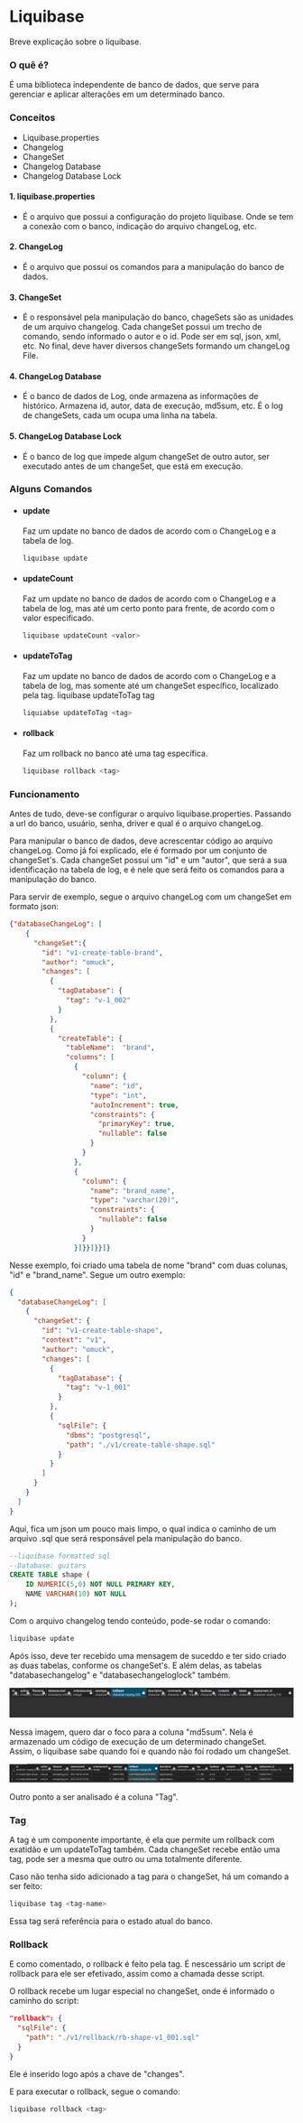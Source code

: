 # Liquibase

Breve explicação sobre o liquibase.

### O quê é?
É uma biblioteca independente de banco de dados, que serve para gerenciar e aplicar alterações em um determinado banco.

### Conceitos

- Liquibase.properties
- Changelog
- ChangeSet
- Changelog Database
- Changelog Database Lock

#### 1. liquibase.properties
- É o arquivo que possui a configuração do projeto liquibase. Onde se tem a conexão com o banco,
indicação do arquivo changeLog, etc.

#### 2. ChangeLog
- É o arquivo que possui os comandos para a manipulação do banco de dados.

#### 3. ChangeSet 
- É o responsável pela manipulação do banco, chageSets são as unidades de um arquivo changelog. Cada changeSet possui um trecho de comando,
sendo informado o autor e o id. Pode ser em sql, json, xml, etc. No final, deve haver diversos changeSets formando um changeLog File.

#### 4. ChangeLog Database
- É o banco de dados de Log, onde armazena as informações de histórico. Armazena id, autor, data de execução, md5sum, etc. É o log de 
changeSets, cada um ocupa uma linha na tabela. 
  
#### 5. ChangeLog Database Lock
- É o banco de log que impede algum changeSet de outro autor, ser executado antes de um changeSet, que está em execução.

### Alguns Comandos
- #### update
    Faz um update no banco de dados de acordo com o ChangeLog e a tabela de log.
  ```bash
  liquibase update
  ```
- #### updateCount 
    Faz um update no banco de dados de acordo com o ChangeLog e a tabela de log, mas até um certo ponto para frente, de acordo
com o valor especificado.
    ```bash
    liquibase updateCount <valor>
    ```  
- #### updateToTag
    Faz um update no banco de dados de acordo com o ChangeLog e a tabela de log, mas somente até um changeSet específico,
localizado pela tag.
    liquibase updateToTag tag
    ```bash
    liquiabse updateToTag <tag>
    ```
  
- #### rollback
    Faz um rollback no banco até uma tag específica.
  
    ```bash
    liquibase rollback <tag>
    ``` 

### Funcionamento
Antes de tudo, deve-se configurar o arquivo liquibase.properties. Passando a url do banco, usuário, senha,
driver e qual é o arquivo changeLog.

Para manipular o banco de dados, deve acrescentar código ao arquivo changeLog. Como já foi explicado, ele é formado por um conjunto
de changeSet's. Cada changeSet possui um "id" e um "autor", que será a sua identificação na tabela de log, e é nele que 
será feito os comandos para a manipulação do banco.

Para servir de exemplo, segue o arquivo changeLog com um changeSet em formato json:

```json
{"databaseChangeLog": [
    {
      "changeSet":{
        "id": "v1-create-table-brand",
        "author": "omuck",
        "changes": [
          {
            "tagDatabase": {
              "tag": "v-1_002"
            }
          },
          {
            "createTable": {
              "tableName":  "brand",
              "columns": [
                {
                  "column": {
                    "name": "id",
                    "type": "int",
                    "autoIncrement": true,
                    "constraints": {
                      "primaryKey": true,
                      "nullable": false
                    }
                  }
                },
                {
                  "column": {
                    "name": "brand_name",
                    "type": "varchar(20)",
                    "constraints": {
                      "nullable": false
                    }
                  }
                }]}}]}}]}
```
Nesse exemplo, foi criado uma tabela de nome "brand" com duas colunas, "id" e "brand_name".
Segue um outro exemplo:
```json
{
  "databaseChangeLog": [
    {
      "changeSet": {
        "id": "v1-create-table-shape",
        "context": "v1",
        "author": "omuck",
        "changes": [
          {
            "tagDatabase": {
              "tag": "v-1_001"
            }
          },
          {
            "sqlFile": {
              "dbms": "postgresql",
              "path": "./v1/create-table-shape.sql"
            }
          }
        ]
      }
    }
  ]
}
```
Aqui, fica um json um pouco mais limpo, o qual indica o caminho de um arquivo .sql que será responsável pela manipulação
do banco.

```sql
--liquibase formatted sql
--Database: guitars
CREATE TABLE shape (
    ID NUMERIC(5,0) NOT NULL PRIMARY KEY,
    NAME VARCHAR(10) NOT NULL
);
```

Com o arquivo changelog tendo conteúdo, pode-se rodar o comando:
```bash
liquibase update
```
Após isso, deve ter recebido uma mensagem de suceddo e ter sido criado as duas tabelas, conforme os changeSet's.
E além delas, as tabelas "databasechangelog" e "databasechangeloglock" também.

![databasechangelog criada](./images/dbchangelogempty.png)

Nessa imagem, quero dar o foco para a coluna "md5sum". Nela é armazenado um código de execução
de um determinado changeSet. Assim, o liquibase sabe quando foi e quando não foi rodado um changeSet.

![databasechangelog criada](./images/dbclfull.png)

Outro ponto a ser analisado é a coluna "Tag".

### Tag
A tag é um componente importante, é ela que permite um rollback com exatidão e um updateToTag
também.
Cada changeSet recebe então uma tag, pode ser a mesma que outro ou uma totalmente diferente.

Caso não tenha sido adicionado a tag para o changeSet, há um comando a ser feito:
```bash
liquibase tag <tag-name>
```
Essa tag será referência para o estado atual do banco.

### Rollback
E como comentado, o rollback é feito pela tag. É nescessário um script de rollback para ele ser efetivado,
assim como a chamada desse script. 

O rollback recebe um lugar especial no changeSet, onde é informado o caminho do script:
```json
"rollback": {
  "sqlFile": {
    "path": "./v1/rollback/rb-shape-v1_001.sql"
  }
}
```
Ele é inserido logo após a chave de "changes".

E para executar o rollback, segue o comando:
```bash
liquibase rollback <tag>
```
